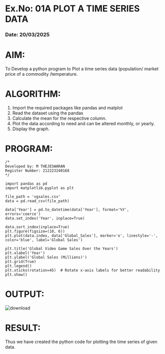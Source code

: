 # Ex.No: 01A PLOT A TIME SERIES DATA
###  Date: 20/03/2025

# AIM:
To Develop a python program to Plot a time series data (population/ market price of a commodity
/temperature.

# ALGORITHM:
1. Import the required packages like pandas and matplot
2. Read the dataset using the pandas
3. Calculate the mean for the respective column.
4. Plot the data according to need and can be altered monthly, or yearly.
5. Display the graph.
   
# PROGRAM:
```
/*
Developed by: M THEJESWARAN
Register Number: 212223240168
*/

import pandas as pd
import matplotlib.pyplot as plt

file_path = 'vgsales.csv' 
data = pd.read_csv(file_path)

data['Year'] = pd.to_datetime(data['Year'], format='%Y', errors='coerce')
data.set_index('Year', inplace=True)

data.sort_index(inplace=True)
plt.figure(figsize=(10, 6))
plt.plot(data.index, data['Global_Sales'], marker='o', linestyle='-', color='blue', label='Global Sales')

plt.title('Global Video Game Sales Over the Years')
plt.xlabel('Year')
plt.ylabel('Global Sales (Millions)')
plt.grid(True)
plt.legend()
plt.xticks(rotation=45)  # Rotate x-axis labels for better readability
plt.show()
```

# OUTPUT:
![download](https://github.com/user-attachments/assets/b457f222-9f10-4baa-8d06-496dece190bc)


# RESULT:
Thus we have created the python code for plotting the time series of given data.

